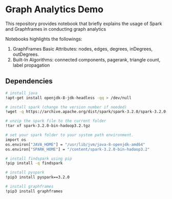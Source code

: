 # Graph Analytics Demo 

This repository provides notebook that briefly explains the usage of Spark and Graphframes in conducting graph analytics

Notebooks highlights the followings:
1. GraphFrames Basic Attributes: nodes, edges, degrees, inDegrees, outDegrees.
2. Built-In Algorithms: connected components, pagerank, triangle count, label propagation

## Dependencies

```bash
# install java
!apt-get install openjdk-8-jdk-headless -qq > /dev/null

# install spark (change the version number if needed)
!wget -q https://archive.apache.org/dist/spark/spark-3.2.0/spark-3.2.0-bin-hadoop3.2.tgz

# unzip the spark file to the current folder
!tar xf spark-3.2.0-bin-hadoop3.2.tgz

# set your spark folder to your system path environment. 
import os
os.environ["JAVA_HOME"] = "/usr/lib/jvm/java-8-openjdk-amd64"
os.environ["SPARK_HOME"] = "/content/spark-3.2.0-bin-hadoop3.2"

# install findspark using pip
!pip install -q findspark

# install pyspark
!pip3 install pyspark==3.2.0

# install graphframes
!pip3 install graphframes

```
